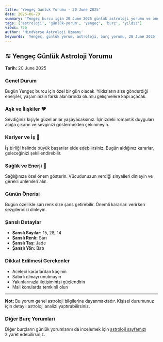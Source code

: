```yaml
---
title: 'Yengeç Günlük Yorumu - 20 June 2025'
date: 2025-06-20
summary: 'Yengeç burcu için 20 June 2025 günlük astroloji yorumu ve önerileri.'
tags: ['astroloji', 'günlük-yorum', 'yengeç', 'burç', 'yıldız']
views: 756
author: 'MindVerse Astroloji Uzmanı'
keywords: 'Yengeç, günlük yorum, astroloji, burç yorumu, 20 June 2025'
---
```


## ♋ Yengeç Günlük Astroloji Yorumu

**Tarih:** 20 June 2025

### Genel Durum

Bugün Yengeç burcu için özel bir gün olacak. Yıldızların size gönderdiği enerjiler, yaşamınızın farklı alanlarında olumlu gelişmelere kapı açacak.

### Aşk ve İlişkiler ❤️

Sevdiğiniz kişiyle güzel anlar yaşayacaksınız. İçinizdeki romantik duyguları açığa çıkarın ve sevginizi göstermekten çekinmeyin.

### Kariyer ve İş 💼

İş birliği halinde büyük başarılar elde edebilirsiniz. Bugün aldığınız kararlar, geleceğinizi şekillendirebilir.

### Sağlık ve Enerji 🌟

Sağlığınıza özel önem gösterin. Vücudunuzun verdiği sinyalleri dinleyin ve gerekli önlemleri alın.

### Günün Önerisi

Bugün özellikle sarı renk size şans getirebilir. Önemli kararları verirken sezgilerinizi dinleyin.

### Şanslı Detaylar

- **Şanslı Sayılar:** 15, 28, 14
- **Şanslı Renk:** Sarı
- **Şanslı Taş:** Jade
- **Şanslı Yön:** Batı

### Dikkat Edilmesi Gerekenler

- Aceleci kararlardan kaçının
- Sabırlı olmayı unutmayın
- Yakınlarınızla iletişiminizi güçlendirin
- Mali konularda temkinli olun

---

**Not:** Bu yorum genel astroloji bilgilerine dayanmaktadır. Kişisel durumunuz için detaylı astroloji analizi yaptırabilirsiniz.

### Diğer Burç Yorumları

Diğer burçların günlük yorumlarını da incelemek için [astroloji sayfamızı](/astrology) ziyaret edebilirsiniz.
